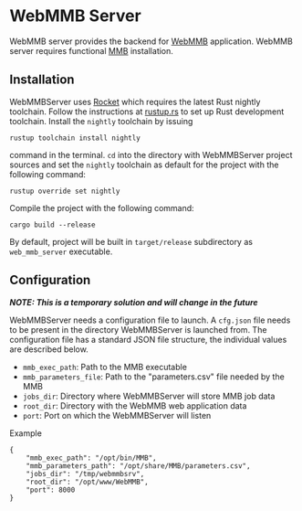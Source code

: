 # WebMMB Server

WebMMB server provides the backend for [WebMMB](https://github.com/MadCatX/WebMMB) application. WebMMB server requires functional [MMB](https://github.com/samuelflores/MMB) installation.

## Installation
WebMMBServer uses [Rocket](https://rocket.rs/) which requires the latest Rust nightly toolchain. Follow the instructions at [rustup.rs](https://rustup.rs/) to set up Rust development toolchain. Install the `nightly` toolchain by issuing

    rustup toolchain install nightly

command in the terminal. `cd` into the directory with WebMMBServer project sources and set the `nightly` toolchain as default for the project with the following command:

    rustup override set nightly

Compile the project with the following command:

    cargo build --release

By default, project will be built in `target/release` subdirectory as `web_mmb_server` executable.

## Configuration
___NOTE: This is a temporary solution and will change in the future___

WebMMBServer needs a configuration file to launch. A `cfg.json` file needs to be present in the directory WebMMBServer is launched from. The configuration file has a standard JSON file structure, the individual values are described below.

* `mmb_exec_path`: Path to the MMB executable
* `mmb_parameters_file`: Path to the "parameters.csv" file needed by the MMB
* `jobs_dir`: Directory where WebMMBServer will store MMB job data
* `root_dir`: Directory with the WebMMB web application data
* `port`: Port on which the WebMMBServer will listen

Example

    {
        "mmb_exec_path": "/opt/bin/MMB",
        "mmb_parameters_path": "/opt/share/MMB/parameters.csv",
        "jobs_dir": "/tmp/webmmbsrv",
        "root_dir": "/opt/www/WebMMB",
        "port": 8000
    }
